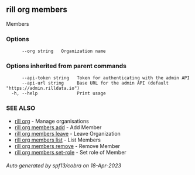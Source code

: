 ## rill org members

Members

### Options

```
      --org string   Organization name
```

### Options inherited from parent commands

```
      --api-token string   Token for authenticating with the admin API
      --api-url string     Base URL for the admin API (default "https://admin.rilldata.io")
  -h, --help               Print usage
```

### SEE ALSO

* [rill org](rill_org.md)	 - Manage organisations
* [rill org members add](rill_org_members_add.md)	 - Add Member
* [rill org members leave](rill_org_members_leave.md)	 - Leave Organization
* [rill org members list](rill_org_members_list.md)	 - List Members
* [rill org members remove](rill_org_members_remove.md)	 - Remove Member
* [rill org members set-role](rill_org_members_set-role.md)	 - Set role of Member

###### Auto generated by spf13/cobra on 18-Apr-2023
